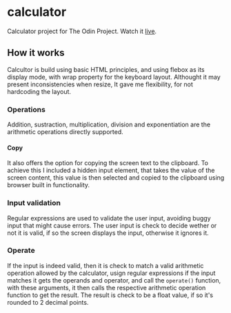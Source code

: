# calculator
Calculator project for The Odin Project. Watch it [live](https://diegogo69.github.io/calculator/).

## How it works
Calcultor is build using basic HTML principles, and using flebox as its display mode, with wrap property for the keyboard layout. Althought it may present inconsistencies when resize, It gave me flexibility, for not hardcoding the layout.

### Operations
Addition, sustraction, multiplication, division and exponentiation are the arithmetic operations directly supported. 

#### Copy
It also offers the option for copying the screen text to the clipboard. To achieve this I included a hidden input element, that takes the value of the screen content, this value is then selected and copied to the clipboard using browser built in functionality.

### Input validation
Regular expressions are used to validate the user input, avoiding buggy input that might cause errors. The user input is check to decide wether or not it is valid, if so the screen displays the input, otherwise it ignores it.

### Operate
If the input is indeed valid, then it is check to match a valid arithmetic operation allowed by the calculator, usign regular expressions if the input matches it gets the operands and operator, and call the `operate()` function, with these arguments, it then calls the respective arithmetic operation function to get the result. The result is check to be a float value, if so it's rounded to 2 decimal points.